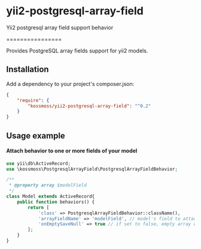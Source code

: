 # yii2-postgresql-array-field
Yii2 postgresql array field support behavior

================

Provides PostgreSQL array fields support for yii2 models.

Installation
------------
Add a dependency to your project's composer.json:

```json
{
	"require": {
		"kossmoss/yii2-postgresql-array-field": "^0.2"
	}
}
```

Usage example
--------------
#### Attach behavior to one or more fields of your model

```php
use yii\db\ActiveRecord;
use \kossmoss\PostgresqlArrayField\PostgresqlArrayFieldBehavior;

/**
 * @property array $modelField
 */
class Model extends ActiveRecord{
	public function behaviors() {
		return [
			'class' => PostgresqlArrayFieldBehavior::className(),
			'arrayFieldName' => 'modelField', // model's field to attach behavior
			'onEmptySaveNull' => true // if set to false, empty array will be saved as empty PostreSQL array '{}' (default: true)
		];
	}
}